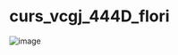# curs_vcgj_444D_flori

![image](https://github.com/andrei162/curs_vcgj_444D_flori/assets/93121932/2bb8c590-06bf-4a66-bbef-ce55b889ceba)




